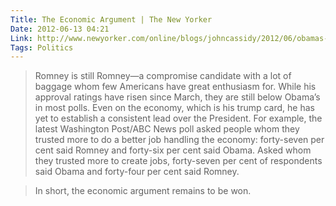```yaml
---
Title: The Economic Argument | The New Yorker
Date: 2012-06-13 04:21
Link: http://www.newyorker.com/online/blogs/johncassidy/2012/06/obamas-stumble-and-now-for-the-good-news.html
Tags: Politics
---
```


> Romney is still Romney—a compromise candidate with a lot of baggage whom few Americans have great enthusiasm for. While his approval ratings have risen since March, they are still below Obama’s in most polls. Even on the economy, which is his trump card, he has yet to establish a consistent lead over the President. For example, the latest Washington Post/ABC News poll asked people whom they trusted more to do a better job handling the economy: forty-seven per cent said Romney and forty-six per cent said Obama. Asked whom they trusted more to create jobs, forty-seven per cent of respondents said Obama and forty-four per cent said Romney.

> In short, the economic argument remains to be won.
